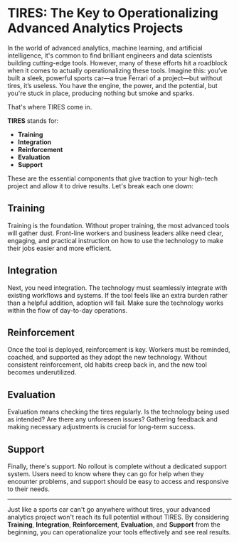 # TIRES: The Key to Operationalizing Advanced Analytics Projects

In the world of advanced analytics, machine learning, and artificial intelligence, it's common to find brilliant engineers and data scientists building cutting-edge tools. However, many of these efforts hit a roadblock when it comes to actually operationalizing these tools. Imagine this: you’ve built a sleek, powerful sports car—a true Ferrari of a project—but without tires, it’s useless. You have the engine, the power, and the potential, but you're stuck in place, producing nothing but smoke and sparks.

That's where TIRES come in.

**TIRES** stands for:

- **Training**
- **Integration**
- **Reinforcement**
- **Evaluation**
- **Support**

These are the essential components that give traction to your high-tech project and allow it to drive results. Let's break each one down:

## Training
Training is the foundation. Without proper training, the most advanced tools will gather dust. Front-line workers and business leaders alike need clear, engaging, and practical instruction on how to use the technology to make their jobs easier and more efficient.

## Integration
Next, you need integration. The technology must seamlessly integrate with existing workflows and systems. If the tool feels like an extra burden rather than a helpful addition, adoption will fail. Make sure the technology works within the flow of day-to-day operations.

## Reinforcement
Once the tool is deployed, reinforcement is key. Workers must be reminded, coached, and supported as they adopt the new technology. Without consistent reinforcement, old habits creep back in, and the new tool becomes underutilized.

## Evaluation
Evaluation means checking the tires regularly. Is the technology being used as intended? Are there any unforeseen issues? Gathering feedback and making necessary adjustments is crucial for long-term success.

## Support
Finally, there's support. No rollout is complete without a dedicated support system. Users need to know where they can go for help when they encounter problems, and support should be easy to access and responsive to their needs.

---

Just like a sports car can't go anywhere without tires, your advanced analytics project won't reach its full potential without TIRES. By considering **Training**, **Integration**, **Reinforcement**, **Evaluation**, and **Support** from the beginning, you can operationalize your tools effectively and see real results.
